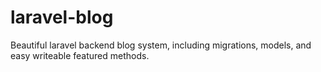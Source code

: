 # laravel-blog
Beautiful laravel backend blog system, including migrations, models, and easy writeable featured methods.
